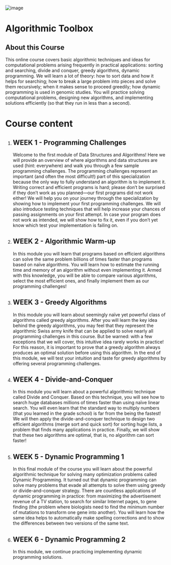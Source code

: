 ![image](https://user-images.githubusercontent.com/38851602/219870720-c3a56f9e-1e01-4dd4-ad16-7d369daa93c6.png)

<h1><a src="https://www.coursera.org/learn/algorithmic-toolbox?specialization=data-structures-algorithms">Algorithmic Toolbox</a></h1>
<h2>About this Course</h2>
This online course covers basic algorithmic techniques and ideas for computational problems arising frequently in practical applications: sorting and searching, divide and conquer, greedy algorithms, dynamic programming. We will learn a lot of theory: how to sort data and how it helps for searching; how to break a large problem into pieces and solve them recursively; when it makes sense to proceed greedily; how dynamic programming is used in genomic studies. You will practice solving computational problems, designing new algorithms, and implementing solutions efficiently (so that they run in less than a second).

<h1>Course content</h1>
<ol>
  <li>
    <h2>WEEK 1 - Programming Challenges</h2>
    <p>
    Welcome to the first module of Data Structures and Algorithms! Here we will provide an overview of where algorithms and data structures are used (hint: everywhere) and walk you through a few sample programming challenges. The programming challenges represent an important (and often the most difficult!) part of this specialization because the only way to fully understand an algorithm is to implement it. Writing correct and efficient programs is hard; please don’t be surprised if they don’t work as you planned—our first programs did not work either! We will help you on your journey through the specialization by showing how to implement your first programming challenges. We will also introduce testing techniques that will help increase your chances of passing assignments on your first attempt. In case your program does not work as intended, we will show how to fix it, even if you don’t yet know which test your implementation is failing on.
    </p>
  </li>
  
  <li>
    <h2>WEEK 2 - Algorithmic Warm-up</h2>
    <p>
    In this module you will learn that programs based on efficient algorithms can solve the same problem billions of times faster than programs based on naïve algorithms. You will learn how to estimate the running time and memory of an algorithm without even implementing it. Armed with this knowledge, you will be able to compare various algorithms, select the most efficient ones, and finally implement them as our programming challenges!
    </p>
  </li>
  
  <li>
    <h2>WEEK 3 - Greedy Algorithms</h2>
    <p>
    In this module you will learn about seemingly naïve yet powerful class of algorithms called greedy algorithms. After you will learn the key idea behind the greedy algorithms, you may feel that they represent the algorithmic Swiss army knife that can be applied to solve nearly all programming challenges in this course. But be warned: with a few exceptions that we will cover, this intuitive idea rarely works in practice! For this reason, it is important to prove that a greedy algorithm always produces an optimal solution before using this algorithm. In the end of this module, we will test your intuition and taste for greedy algorithms by offering several programming challenges.
    </p>
  </li>
  
  <li>
    <h2>WEEK 4 - Divide-and-Conquer</h2>
    <p>
    In this module you will learn about a powerful algorithmic technique called Divide and Conquer. Based on this technique, you will see how to search huge databases millions of times faster than using naïve linear search. You will even learn that the standard way to multiply numbers (that you learned in the grade school) is far from the being the fastest! We will then apply the divide-and-conquer technique to design two efficient algorithms (merge sort and quick sort) for sorting huge lists, a problem that finds many applications in practice. Finally, we will show that these two algorithms are optimal, that is, no algorithm can sort faster!
    </p>
  </li>
  
  <li>
    <h2>WEEK 5 - Dynamic Programming 1</h2>
    <p>
    In this final module of the course you will learn about the powerful algorithmic technique for solving many optimization problems called Dynamic Programming. It turned out that dynamic programming can solve many problems that evade all attempts to solve them using greedy or divide-and-conquer strategy. There are countless applications of dynamic programming in practice: from maximizing the advertisement revenue of a TV station, to search for similar Internet pages, to gene finding (the problem where biologists need to find the minimum number of mutations to transform one gene into another). You will learn how the same idea helps to automatically make spelling corrections and to show the differences between two versions of the same text.
    </p>
  </li>
  
  <li>
    <h2>WEEK 6 - Dynamic Programming 2</h2>
    <p>
    In this module, we continue practicing implementing dynamic programming solutions.
    </p>
  </li>
</ol>
